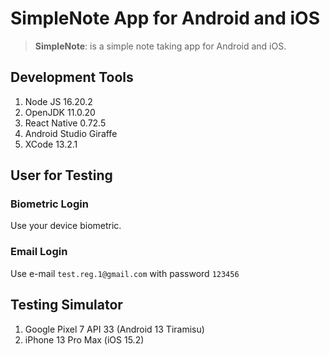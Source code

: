# SimpleNote App for Android and iOS

>**SimpleNote**: is a simple note taking app for Android and iOS.

## Development Tools
1. Node JS 16.20.2
2. OpenJDK 11.0.20
3. React Native 0.72.5
4. Android Studio Giraffe
5. XCode 13.2.1

## User for Testing
### Biometric Login
Use your device biometric.

### Email Login
Use e-mail `test.reg.1@gmail.com` with password `123456`

## Testing Simulator
1. Google Pixel 7 API 33 (Android 13 Tiramisu)
2. iPhone 13 Pro Max (iOS 15.2)
